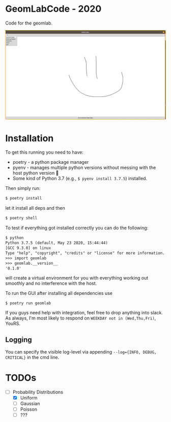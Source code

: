 # GeomLabCode - 2020

Code for the geomlab.

![](assets/screeny.png)

# Installation

  To get this running you need to have:
  - poetry - a python package manager
  - pyenv - manages multiple python versions without messing with the host python version 💚
  - Some kind of Python 3.7 (e.g., `$ pyenv install 3.7.5`)
  installed.

  Then simply run:

  ```bash
  $ poetry install
  ```

  let it install all deps and then

  ```bash
  $ poetry shell
  ```

  To test if everything got installed correctly you can do the following:

  ```shell
  $ python
  Python 3.7.5 (default, May 23 2020, 15:44:44) 
  [GCC 9.3.0] on linux
  Type "help", "copyright", "credits" or "license" for more information.
  >>> import geomlab
  >>> geomlab.__version__
  '0.1.0'
  ```

  will create a virtual environment for you with everything working out
  smoothly and no interference with the host.

  To run the GUI after installing all dependencies use

  ```shell
  $ poetry run geomlab
  ```

  If you guys need help with integration, feel free to drop anything into
  slack. As always, I'm most likely to respond on `WEEKDAY not in
  (Wed,Thu,Fri)`, YouRS.

  ## Logging

  You can specify the visible log-level via appending `--log={INFO, DEBUG, CRITICAL}` in the cmd line.

# TODOs

- [ ] Probability Distributions
  - [X] Uniform
  - [ ] Gaussian
  - [ ] Poisson
  - [ ] ???
